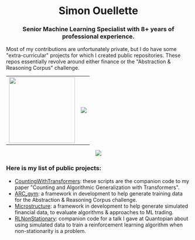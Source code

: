 
<h1 align="center">Simon Ouellette</h1>

</p>

<h3 align="center">Senior Machine Learning Specialist with 8+ years of professional experience.</h3>

Most of my contributions are unfortunately private, but I do have some "extra-curricular" projects for which I created public repositories. These repos essentially revolve around either finance or the "Abstraction & Reasoning Corpus" challenge.

<div align="center">  
<table style="margin: 0 auto; border-style: none; width:100%">
  <tr>
    <td><img height="180em" src="https://github-readme-streak-stats.herokuapp.com/?user=SimonOuellette35&hide_border=true"></td>
       <td><img src="https://github-readme-stats-two-nu-79.vercel.app/api/top-langs/?username=SimonOuellette35&layout=compact&theme=light&hide=jupyter%20notebook"></td>
  </tr> 
</table>
</div>

<p align="center">
<img src="https://github-readme-stats-two-nu-79.vercel.app/api?username=SimonOuellette35&show_icons=true&bg_color=00000002">
</p>

### Here is my list of public projects:
* [CountingWithTransformers](https://github.com/SimonOuellette35/CountingWithTransformers): these scripts are the companion code to my paper "Counting and Algorithmic Generalization with Transformers".
* [ARC_gym](https://github.com/SimonOuellette35/ARC_gym): a framework in development to help generate training data for the Abstraction & Reasoning Corpus challenge.
* [Microstructure](https://github.com/SimonOuellette35/Microstructure): a framework in development to help generate simulated financial data, to evaluate algorithms & approaches to ML trading.
* [RLNonStationary](https://github.com/SimonOuellette35/RLNonStationary): companion code for a talk I gave at Quantopian about using simulated data to train a reinforcement learning algorithm when non-stationarity is a problem.
